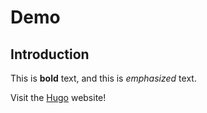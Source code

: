 # Demo

## Introduction

This is **bold** text, and this is *emphasized* text.

Visit the [Hugo](https://gohugo.io) website!

